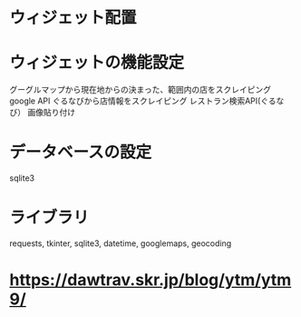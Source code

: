 # ウィジェット配置

# ウィジェットの機能設定
グーグルマップから現在地からの決まった、範囲内の店をスクレイピング google API
ぐるなびから店情報をスクレイピング  レストラン検索API(ぐるなび） 
画像貼り付け


#  データベースの設定
sqlite3

# ライブラリ
requests, tkinter, sqlite3, datetime, googlemaps, geocoding

# https://dawtrav.skr.jp/blog/ytm/ytm9/